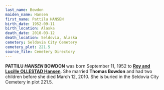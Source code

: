 ```yaml
---
last_name: Bowdon
maiden_name: Hansen
first_name: Pattilu HANSEN
birth_date: 1952-09-11
birth_location: Alaska
death_date: 2010-03-12
death_location: Seldovia, Alaska
cemetery: Seldovia City Cemetery
cemetery_plot: 221.5
source_file: Cemetery Directory
---
```

**PATTILU *HANSEN* BOWDON** was born September 11, 1952 to [**Roy and Lucille OLLESTAD Hansen**](./Hansen_Roy_Louis.md). She married **Thomas Bowdon** and had two children before she died March 12, 2010.  She is buried in the Seldovia City Cemetery in plot 221.5. 




